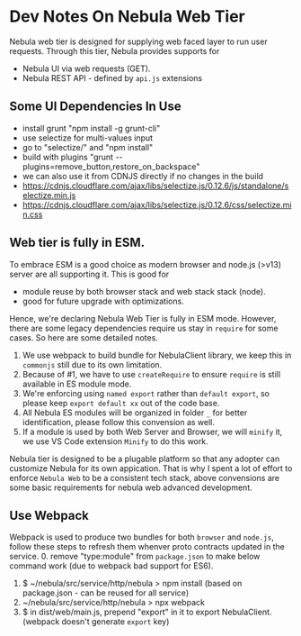 # Dev Notes On Nebula Web Tier
Nebula web tier is designed for supplying web faced layer to run user requests. 
Through this tier, Nebula provides supports for 
- Nebula UI via web requests (GET).
- Nebula REST API - defined by `api.js` extensions


## Some UI Dependencies In Use
- install grunt "npm install -g grunt-cli"
- use selectize for multi-values input
- go to "selectize/" and "npm install"
- build with plugins "grunt --plugins=remove_button,restore_on_backspace"
- we can also use it from CDNJS directly if no changes in the build
- https://cdnjs.cloudflare.com/ajax/libs/selectize.js/0.12.6/js/standalone/selectize.min.js
- https://cdnjs.cloudflare.com/ajax/libs/selectize.js/0.12.6/css/selectize.min.css


## Web tier is fully in ESM.
To embrace ESM is a good choice as modern browser and node.js (>v13) server are all supporting it.
This is good for 
- module reuse by both browser stack and web stack stack (node).
- good for future upgrade with optimizations.

Hence, we're declaring Nebula Web Tier is fully in ESM mode.
However, there are some legacy dependencies require us stay in `require` for some cases. So here are some detailed notes.
1.  We use webpack to build bundle for NebulaClient library, we keep this in `commonjs` still due to its own limitation.
2.  Because of #1, we have to use `createRequire` to ensure `require` is still available in ES module mode.
3.  We're enforcing using `named export` rather than `default export`, so please keep `export default xx` out of the code base.
4.  All Nebula ES modules will be organized in folder `_` for better identification, please follow this convension as well.
5.  If a module is used by both Web Server and Browser, we will `minify` it, we use VS Code extension `Minify` to do this work.

Nebula tier is designed to be a plugable platform so that any adopter can customize Nebula for its own appication. 
That is why I spent a lot of effort to enforce `Nebula Web` to be a consistent tech stack, above convensions are some basic requirements for nebula web advanced development.

## Use Webpack
Webpack is used to produce two bundles for both `browser` and `node.js`, follow these steps to refresh them whenver proto contracts updated in the service.
0. remove "type:module" from `package.json` to make below command work (due to webpack bad support for ES6).
1. $ ~/nebula/src/service/http/nebula > npm install (based on package.json - can be reused for all service)
2. ~/nebula/src/service/http/nebula > npx webpack
3. $ in dist/web/main.js, prepend "export" in it to export NebulaClient. (webpack doesn't generate `export` key)
